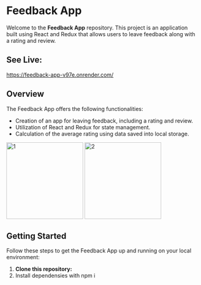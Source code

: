 # Feedback App

Welcome to the **Feedback App** repository. This project is an application built using React and Redux that allows users to leave feedback along with a rating and review.

## See Live: 
https://feedback-app-v97e.onrender.com/

## Overview

The Feedback App offers the following functionalities:

- Creation of an app for leaving feedback, including a rating and review.
- Utilization of React and Redux for state management.
- Calculation of the average rating using data saved into local storage.

<img width="200" alt="1" src="https://github.com/akhmadmamirov/feedback-app/assets/105142060/17fe257e-ab4a-4d0d-8c22-6d87dcb9d705">
<img width="200" alt="2" src="https://github.com/akhmadmamirov/feedback-app/assets/105142060/a5c70e70-9716-4022-93e0-f4de4e4d141a">


## Getting Started

Follow these steps to get the Feedback App up and running on your local environment:

1. **Clone this repository:**
2. Install dependensies with npm i
   
